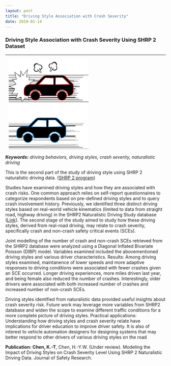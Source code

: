 ```yaml
---
layout: post
title: "Driving Style Association with Crash Severity"
date: 2019-01-14
---
```


### Driving Style Association with Crash Severity Using SHRP 2 Dataset 

---
<img src="/public/images/Driving-style.jpg"  style="margin: 0px -5px 0px 10px; width: 50%; height: 50%;" />

***Keywords:*** *driving behaviors, driving styles, crash severity, naturalistic driving*

This is the second part of the study of driving style using SHRP 2 naturalistic driving data. ([SHRP 2 program](http://www.trb.org/StrategicHighwayResearchProgram2SHRP2/Blank2.aspx))

 

Studies have examined driving styles and how they are associated with crash risks. One common approach relies on self-report questionnaires to categorize respondents based on pre-defined driving styles and to query crash involvement history. Previously, we identified three distinct driving styles based on real-world vehicle kinematics (limited to data from straight road, highway driving) in the SHRP2 Naturalistic Driving Study database ([Link](https://journals.sagepub.com/doi/abs/10.1177/0361198119845360?journalCode=trra)). The second stage of the study aimed to study how these driving styles, derived from real-road driving, may relate to crash severity, specifically crash and non-crash safety critical events (SCEs). 


Joint modelling of the number of crash and non-crash SCEs retrieved from the SHRP2 database were analyzed using a Diagonal Inflated Bivariate Poisson (DIBP) model. Variables examined included the abovementioned driving styles and various driver characteristics. Results: Among driving styles examined, maintanence of lower speeds and more adaptive responses to driving conditions were associated with fewer crashes given an SCE occurred. Longer driving experiences, more miles driven last year, and being female also reduced the number of crashes. Interestingly, older drivers were associated with both increased number of crashes and increased number of non-crash SCEs. 


Driving styles identified from naturalistic data provided useful insights about crash severity risk. Future work may leverage more variables from SHRP2 database and widen the scope to examine different traffic conditions for a more complete picture of driving styles. Practical applications: Understanding how driving styles and crash severity relate have implications for driver education to improve driver safety. It is also of interest to vehicle automation designers for designing systems that may better respond to other drivers of various driving styles on the road  

    
**Publication:** **Chen, K.-T**, Chen, H.-Y.W. (Under review). Modeling the Impact of Driving Styles on Crash Severity Level Using SHRP 2 Naturalistic Driving Data. Journal of Safety Research.




 